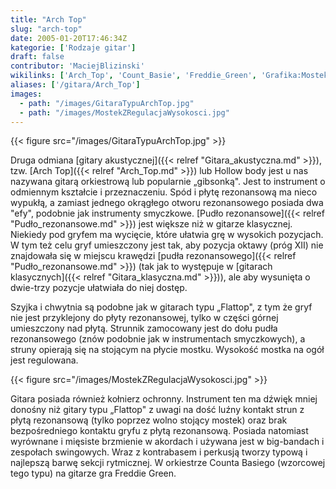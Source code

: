 ```yaml
---
title: "Arch Top"
slug: "arch-top"
date: 2005-01-20T17:46:34Z
kategorie: ['Rodzaje gitar']
draft: false
contributor: 'MaciejBlizinski'
wikilinks: ['Arch_Top', 'Count_Basie', 'Freddie_Green', 'Grafika:MostekZRegulacjaWysokosci.jpg', 'Pud%C5%82o_rezonansowe', 'gitara_akustyczna', 'gitara_klasyczna', 'grafika:GitaraTypuArchTop.jpg', 'pud%C5%82o_rezonansowe', 'swing']
aliases: ['/gitara/Arch_Top']
images:
  - path: "/images/GitaraTypuArchTop.jpg"
  - path: "/images/MostekZRegulacjaWysokosci.jpg"
---
```

{{< figure src="/images/GitaraTypuArchTop.jpg" >}}

Druga odmiana [gitary akustycznej]({{< relref "Gitara_akustyczna.md" >}}), tzw.
[Arch Top]({{< relref "Arch_Top.md" >}}) lub Hollow body jest u nas nazywana
gitarą orkiestrową lub popularnie „gibsonką". Jest to instrument o
odmiennym kształcie i przeznaczeniu. Spód i płytę rezonansową ma nieco
wypukłą, a zamiast jednego okrągłego otworu rezonansowego posiada dwa
"efy", podobnie jak instrumenty smyczkowe. [Pudło
rezonansowe]({{< relref "Pudło_rezonansowe.md" >}}) jest większe niż w gitarze
klasycznej. Niekiedy pod gryfem ma wycięcie, które ułatwia grę w
wysokich pozycjach. W tym też celu gryf umieszczony jest tak, aby
pozycja oktawy (próg XII) nie znajdowała się w miejscu krawędzi [pudła
rezonansowego]({{< relref "Pudło_rezonansowe.md" >}}) (tak jak to występuje w
[gitarach klasycznych]({{< relref "Gitara_klasyczna.md" >}})), ale aby wysunięta
o dwie-trzy pozycje ułatwiała do niej dostęp.

Szyjka i chwytnia są podobne jak w gitarach typu „Flattop", z tym że
gryf nie jest przyklejony do płyty rezonansowej, tylko w części górnej
umieszczony nad płytą. Strunnik zamocowany jest do dołu pudła
rezonansowego (znów podobnie jak w instrumentach smyczkowych), a struny
opierają się na stojącym na płycie mostku. Wysokość mostka na ogół jest
regulowana.

{{< figure src="/images/MostekZRegulacjaWysokosci.jpg" >}}

Gitara posiada również kołnierz ochronny. Instrument ten ma dźwięk mniej
donośny niż gitary typu „Flattop" z uwagi na dość luźny kontakt strun z
płytą rezonansową (tylko poprzez wolno stojący mostek) oraz brak
bezpośredniego kontaktu gryfu z płytą rezonansową. Posiada natomiast
wyrównane i mięsiste brzmienie w akordach i używana jest w big-bandach i
zespołach swingowych<!-- link nie odnosił się do niczego: 'Arch Top' (PosixPath('Arch_Top.md')) links to 'swing' (PosixPath('/invalid/path')) and that does not exist -->. Wraz z kontrabasem i perkusją
tworzy typową i najlepszą barwę sekcji rytmicznej. W orkiestrze Counta
Basiego<!-- link nie odnosił się do niczego: 'Arch Top' (PosixPath('Arch_Top.md')) links to 'Count_Basie' (PosixPath('/invalid/path')) and that does not exist --> (wzorcowej tego typu) na gitarze gra
Freddie Green<!-- link nie odnosił się do niczego: 'Arch Top' (PosixPath('Arch_Top.md')) links to 'Freddie_Green' (PosixPath('/invalid/path')) and that does not exist -->.

